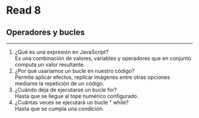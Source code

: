 # Read 8
## Operadores y bucles
---
1. ¿Qué es una expresión en JavaScript?  
Es una combinación de valores, variables y operadores que en conjunto computa un valor resultante.
2. ¿Por qué usaríamos un bucle en nuestro código?  
Permite aplicar efectos, replicar imágenes entre otras opciones mediante la repetición de un código.
3. ¿Cuándo deja de ejecutarse un bucle for?  
Hasta que se llegue al tope numérico configurado.
4. ¿Cuántas veces se ejecutará un bucle “ while?  
Hasta que se cumpla una condición.  
